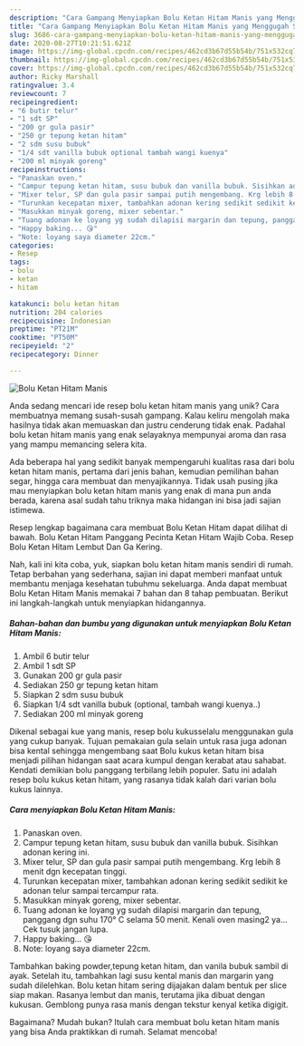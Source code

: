 ```yaml
---
description: "Cara Gampang Menyiapkan Bolu Ketan Hitam Manis yang Menggugah Selera"
title: "Cara Gampang Menyiapkan Bolu Ketan Hitam Manis yang Menggugah Selera"
slug: 3686-cara-gampang-menyiapkan-bolu-ketan-hitam-manis-yang-menggugah-selera
date: 2020-08-27T10:21:51.621Z
image: https://img-global.cpcdn.com/recipes/462cd3b67d55b54b/751x532cq70/bolu-ketan-hitam-manis-foto-resep-utama.jpg
thumbnail: https://img-global.cpcdn.com/recipes/462cd3b67d55b54b/751x532cq70/bolu-ketan-hitam-manis-foto-resep-utama.jpg
cover: https://img-global.cpcdn.com/recipes/462cd3b67d55b54b/751x532cq70/bolu-ketan-hitam-manis-foto-resep-utama.jpg
author: Ricky Marshall
ratingvalue: 3.4
reviewcount: 7
recipeingredient:
- "6 butir telur"
- "1 sdt SP"
- "200 gr gula pasir"
- "250 gr tepung ketan hitam"
- "2 sdm susu bubuk"
- "1/4 sdt vanilla bubuk optional tambah wangi kuenya"
- "200 ml minyak goreng"
recipeinstructions:
- "Panaskan oven."
- "Campur tepung ketan hitam, susu bubuk dan vanilla bubuk. Sisihkan adonan kering ini."
- "Mixer telur, SP dan gula pasir sampai putih mengembang. Krg lebih 8 menit dgn kecepatan tinggi."
- "Turunkan kecepatan mixer, tambahkan adonan kering sedikit sedikit ke adonan telur sampai tercampur rata."
- "Masukkan minyak goreng, mixer sebentar."
- "Tuang adonan ke loyang yg sudah dilapisi margarin dan tepung, panggang dgn suhu 170° C selama 50 menit. Kenali oven masing2 ya... Cek tusuk jangan lupa."
- "Happy baking... 😘"
- "Note: loyang saya diameter 22cm."
categories:
- Resep
tags:
- bolu
- ketan
- hitam

katakunci: bolu ketan hitam 
nutrition: 204 calories
recipecuisine: Indonesian
preptime: "PT21M"
cooktime: "PT50M"
recipeyield: "2"
recipecategory: Dinner

---
```



![Bolu Ketan Hitam Manis](https://img-global.cpcdn.com/recipes/462cd3b67d55b54b/751x532cq70/bolu-ketan-hitam-manis-foto-resep-utama.jpg)

Anda sedang mencari ide resep bolu ketan hitam manis yang unik? Cara membuatnya memang susah-susah gampang. Kalau keliru mengolah maka hasilnya tidak akan memuaskan dan justru cenderung tidak enak. Padahal bolu ketan hitam manis yang enak selayaknya mempunyai aroma dan rasa yang mampu memancing selera kita.

Ada beberapa hal yang sedikit banyak mempengaruhi kualitas rasa dari bolu ketan hitam manis, pertama dari jenis bahan, kemudian pemilihan bahan segar, hingga cara membuat dan menyajikannya. Tidak usah pusing jika mau menyiapkan bolu ketan hitam manis yang enak di mana pun anda berada, karena asal sudah tahu triknya maka hidangan ini bisa jadi sajian istimewa.

Resep lengkap bagaimana cara membuat Bolu Ketan Hitam dapat dilihat di bawah. Bolu Ketan Hitam Panggang Pecinta Ketan Hitam Wajib Coba. Resep Bolu Ketan Hitam Lembut Dan Ga Kering.


Nah, kali ini kita coba, yuk, siapkan bolu ketan hitam manis sendiri di rumah. Tetap berbahan yang sederhana, sajian ini dapat memberi manfaat untuk membantu menjaga kesehatan tubuhmu sekeluarga. Anda dapat membuat Bolu Ketan Hitam Manis memakai 7 bahan dan 8 tahap pembuatan. Berikut ini langkah-langkah untuk menyiapkan hidangannya.

<!--inarticleads1-->

##### Bahan-bahan dan bumbu yang digunakan untuk menyiapkan Bolu Ketan Hitam Manis:

1. Ambil 6 butir telur
1. Ambil 1 sdt SP
1. Gunakan 200 gr gula pasir
1. Sediakan 250 gr tepung ketan hitam
1. Siapkan 2 sdm susu bubuk
1. Siapkan 1/4 sdt vanilla bubuk (optional, tambah wangi kuenya..)
1. Sediakan 200 ml minyak goreng


Dikenal sebagai kue yang manis, resep bolu kukusselalu menggunakan gula yang cukup banyak. Tujuan pemakaian gula selain untuk rasa juga adonan bisa kental sehingga mengembang saat Bolu kukus ketan hitam bisa menjadi pilihan hidangan saat acara kumpul dengan kerabat atau sahabat. Kendati demikian bolu panggang terbilang lebih populer. Satu ini adalah resep bolu kukus ketan hitam, yang rasanya tidak kalah dari varian bolu kukus lainnya. 

<!--inarticleads2-->

##### Cara menyiapkan Bolu Ketan Hitam Manis:

1. Panaskan oven.
1. Campur tepung ketan hitam, susu bubuk dan vanilla bubuk. Sisihkan adonan kering ini.
1. Mixer telur, SP dan gula pasir sampai putih mengembang. Krg lebih 8 menit dgn kecepatan tinggi.
1. Turunkan kecepatan mixer, tambahkan adonan kering sedikit sedikit ke adonan telur sampai tercampur rata.
1. Masukkan minyak goreng, mixer sebentar.
1. Tuang adonan ke loyang yg sudah dilapisi margarin dan tepung, panggang dgn suhu 170° C selama 50 menit. Kenali oven masing2 ya... Cek tusuk jangan lupa.
1. Happy baking... 😘
1. Note: loyang saya diameter 22cm.


Tambahkan baking powder,tepung ketan hitam, dan vanila bubuk sambil di ayak. Setelah itu, tambahkan lagi susu kental manis dan margarin yang sudah dilelehkan. Bolu ketan hitam sering dijajakan dalam bentuk per slice siap makan. Rasanya lembut dan manis, terutama jika dibuat dengan kukusan. Gemblong punya rasa manis dengan tekstur kenyal ketika digigit. 

Bagaimana? Mudah bukan? Itulah cara membuat bolu ketan hitam manis yang bisa Anda praktikkan di rumah. Selamat mencoba!
